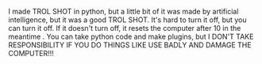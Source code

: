 I made TROL SHOT in python, but a little bit of it was made by artificial intelligence, but it was a good TROL SHOT. It's hard to turn it off, but you can turn it off. If it doesn't turn off, it resets the computer after 10 in the meantime . 
You can take python code and make plugins, but I DON'T TAKE RESPONSIBILITY IF YOU DO THINGS LIKE USE BADLY AND DAMAGE THE COMPUTER!!!
